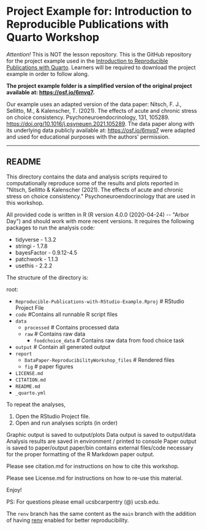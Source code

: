 # Project Example for: Introduction to Reproducible Publications with Quarto Workshop

*Attention!* This is NOT the lesson repository. This is the GitHub repository for the project example used in the [Introduction to Reproducible Publications with Quarto](https://github.com/UCSBCarpentry/Reproducible-Publications-with-RStudio-Quarto). Learners will be required to download the project example in order to follow along. 

**The project example folder is a simplified version of the original project available at: https://osf.io/6mvq7.**

Our example uses an adapted version of the data paper: Nitsch, F. J., Sellitto, M., & Kalenscher, T. (2021). The effects of acute and chronic stress on choice consistency. Psychoneuroendocrinology, 131, 105289. https://doi.org/10.1016/j.psyneuen.2021.105289. The data paper along with its underlying data publicly available at: https://osf.io/6mvq7 were adapted and used for educational purposes with the authors' permission.

------------------------------
## README

This directory contains the data and analysis scripts required to computationally reproduce some of the results and plots reported
in "Nitsch, Sellitto & Kalenscher (2021). The effects of acute and chronic stress on choice consistency." Psychoneuroendocrinology that are used in this workshop.

All provided code is written in R (R version 4.0.0 (2020-04-24) -- "Arbor Day") and should work with more recent versions. 
It requires the following packages to run the analysis code:
- tidyverse - 1.3.2
- stringi - 1.7.8
- bayesFactor - 0.9.12-4.5
- patchwork - 1.1.3
- usethis - 2.2.2 

The structure of the directory is:

root:

- `Reproducible-Publications-with-RStudio-Example.Rproj` # RStudio Project File
- `code` #Contains all runnable R script files
- `data` 
    - `processed`  # Contains processed data
    - `raw`      # Contains raw data
        - `foodchoice_data`  # Contains raw data from food choice task
- `output` # Contain all generated output
- `report`
    - `DataPaper-ReproducibilityWorkshop_files`   # Rendered files  
    - `fig`   # paper figures
- `LICENSE.md`
- `CITATION.md`
- `README.md`
- `_quarto.yml`

To repeat the analyses, 
1. Open the RStudio Project file.
2. Open and run analyses scripts (in order)

Graphic output is saved to output/plots
Data output is saved to output/data
Analysis results are saved in environment / printed to console
Paper output is saved to paper/output
paper/bin contains external files/code necessary for the proper formatting of the R Markdown paper output. 

Please see citation.md for instructions on how to cite this workshop.

Please see License.md for instructions on how to re-use this material. 

Enjoy!

PS: For questions please email ucsbcarpentry (@) ucsb.edu.


The `renv` branch has the same content as the `main` branch with the addition of having [renv](https://rstudio.github.io/renv/articles/renv.html) enabled for better reproducibility.
